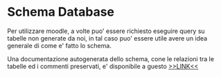 Schema Database
===============

Per utilizzare moodle, a volte puo' essere richiesto eseguire query su tabelle non generate da noi, in tal caso puo' essere utile avere un idea generale di come e' fatto lo schema.

Una documentazione autogenerata dello schema, cone le relazioni tra le tabelle ed i commenti preservati, e' disponibile a guesto [>>LINK<<](https://www.examulator.com/er/output/index.html)